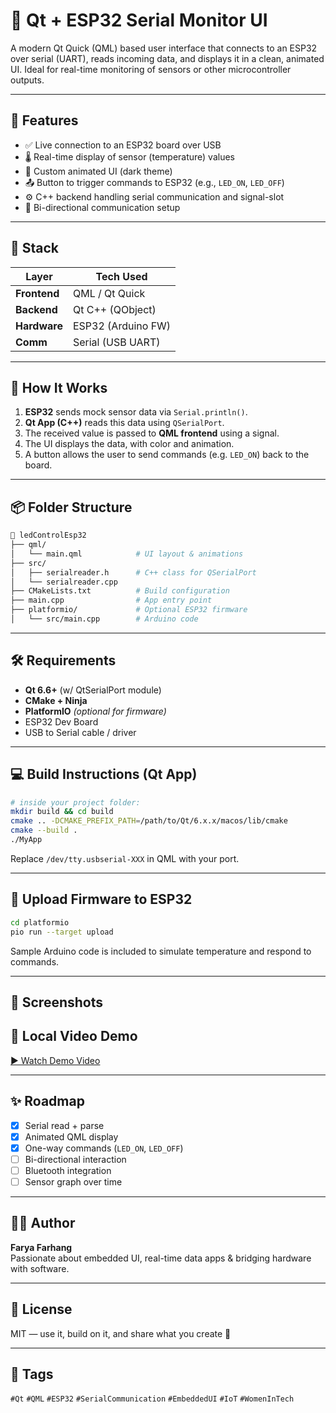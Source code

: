 # 🔌 Qt + ESP32 Serial Monitor UI

A modern Qt Quick (QML) based user interface that connects to an ESP32 over serial (UART), reads incoming data, and displays it in a clean, animated UI. Ideal for real-time monitoring of sensors or other microcontroller outputs.

---

## 🎯 Features

- ✅ Live connection to an ESP32 board over USB
- 🌡️ Real-time display of sensor (temperature) values
- 🎨 Custom animated UI (dark theme)
- 📤 Button to trigger commands to ESP32 (e.g., `LED_ON`, `LED_OFF`)
- ⚙️ C++ backend handling serial communication and signal-slot
- 🔄 Bi-directional communication setup

---

## 🧰 Stack

| Layer         | Tech Used          |
|---------------|--------------------|
| **Frontend**  | QML / Qt Quick     |
| **Backend**   | Qt C++ (QObject)   |
| **Hardware**  | ESP32 (Arduino FW) |
| **Comm**      | Serial (USB UART)  |

---

## 🚀 How It Works

1. **ESP32** sends mock sensor data via `Serial.println()`.
2. **Qt App (C++)** reads this data using `QSerialPort`.
3. The received value is passed to **QML frontend** using a signal.
4. The UI displays the data, with color and animation.
5. A button allows the user to send commands (e.g. `LED_ON`) back to the board.

---

## 📦 Folder Structure

```bash
📁 ledControlEsp32
├── qml/
│   └── main.qml            # UI layout & animations
├── src/
│   ├── serialreader.h      # C++ class for QSerialPort
│   └── serialreader.cpp
├── CMakeLists.txt          # Build configuration
├── main.cpp                # App entry point
├── platformio/             # Optional ESP32 firmware
│   └── src/main.cpp        # Arduino code
```

---

## 🛠 Requirements

- **Qt 6.6+** (w/ QtSerialPort module)
- **CMake + Ninja**
- **PlatformIO** *(optional for firmware)*
- ESP32 Dev Board
- USB to Serial cable / driver

---

## 💻 Build Instructions (Qt App)

```bash
# inside your project folder:
mkdir build && cd build
cmake .. -DCMAKE_PREFIX_PATH=/path/to/Qt/6.x.x/macos/lib/cmake
cmake --build .
./MyApp
```

Replace `/dev/tty.usbserial-XXX` in QML with your port.

---

## 🔧 Upload Firmware to ESP32

```bash
cd platformio
pio run --target upload
```

Sample Arduino code is included to simulate temperature and respond to commands.

---

## 📸 Screenshots

## 🎥 Local Video Demo

[▶️ Watch Demo Video](./video/movie.mov)

---

## ✨ Roadmap

- [x] Serial read + parse
- [x] Animated QML display
- [x] One-way commands (`LED_ON`, `LED_OFF`)
- [ ] Bi-directional interaction
- [ ] Bluetooth integration
- [ ] Sensor graph over time

---

## 🧑‍💻 Author

**Farya Farhang**  
Passionate about embedded UI, real-time data apps & bridging hardware with software.

---

## 📮 License

MIT — use it, build on it, and share what you create 🙌

---

## 📎 Tags

`#Qt` `#QML` `#ESP32` `#SerialCommunication` `#EmbeddedUI` `#IoT` `#WomenInTech`
